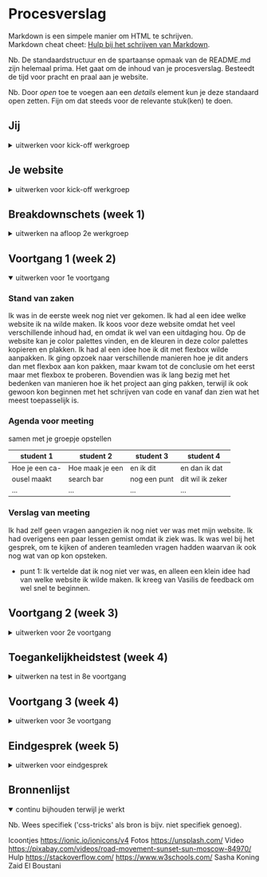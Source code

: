 # Procesverslag
Markdown is een simpele manier om HTML te schrijven.  
Markdown cheat cheet: [Hulp bij het schrijven van Markdown](https://github.com/adam-p/markdown-here/wiki/Markdown-Cheatsheet).

Nb. De standaardstructuur en de spartaanse opmaak van de README.md zijn helemaal prima. Het gaat om de inhoud van je procesverslag. Besteedt de tijd voor pracht en praal aan je website.

Nb. Door *open* toe te voegen aan een *details* element kun je deze standaard open zetten. Fijn om dat steeds voor de relevante stuk(ken) te doen.





## Jij

<details>
<summary>uitwerken voor kick-off werkgroep</summary>

### Auteur:
Brent Duineveld

#### Je startniveau:
Blauw

#### Je focus:
Surface plane, al hoewel is mijn website volledig responsive.
 
</details>





## Je website

<details>
<summary>uitwerken voor kick-off werkgroep</summary>

### Je opdracht:
https://brentjeh.github.io/blokweb/

#### Screenshot(s) van de eerste pagina (small screen): 
Homepage  
<img src="images/screenshot_homepage.png" width="375px" alt="De homepage. Hier zie je alle color palettes waar je uit kan kiezen.">

#### Screenshot(s) van de tweede pagina (small screen):
Color Palette Page 
<img src="images/screenshot_colorpalettepage.png" width="375px" alt="Pagina als je op een color palette hebt geklikt via de homepage. Hier zie je de voledige color palette.">
 
</details>



## Breakdownschets (week 1)

<details>
<summary>uitwerken na afloop 2e werkgroep</summary>

### de hele pagina: 
<img src="images/dummy-plaatje.jpg" width="375px" alt="breakdown van de hele pagina">

### dynamisch deel (bijv menu): 
<img src="images/dummy-plaatje.jpg" width="375px" alt="breakdown van een dynamisch deel">

### wellicht nog een dynamisch deel (bijv filter): 
<img src="images/dummy-plaatje.jpg" width="375px" alt="breakdown van nog een dynamisch deel">

</details>





## Voortgang 1 (week 2)

<details open>
<summary>uitwerken voor 1e voortgang</summary>

### Stand van zaken
Ik was in de eerste week nog niet ver gekomen. Ik had al een idee welke website ik na wilde maken. Ik koos voor deze website omdat het veel verschillende inhoud had, en omdat ik wel van een uitdaging hou. Op de website kan je color palettes vinden, en de kleuren in deze color palettes kopieren en plakken. Ik had al een idee hoe ik dit met flexbox wilde aanpakken. Ik ging opzoek naar verschillende manieren hoe je dit anders dan met flexbox aan kon pakken, maar kwam tot de conclusie om het eerst maar met flexbox te proberen. Bovendien was ik lang bezig met het bedenken van manieren hoe ik het project aan ging pakken, terwijl ik ook gewoon kon beginnen met het schrijven van code en vanaf dan zien wat het meest toepasselijk is.


### Agenda voor meeting
samen met je groepje opstellen

| student 1      | student 2          | student 3    | student 4        |
| ---            | ---                | ---          | ---              |
| Hoe je een ca- | Hoe maak je een    | en ik dit    | en dan ik dat    |
| ousel maakt    | search bar         | nog een punt | dit wil ik zeker |
| ...            | ...                | ...          | ...              |


### Verslag van meeting
Ik had zelf geen vragen aangezien ik nog niet ver was met mijn website. Ik had overigens een paar lessen gemist omdat ik ziek was. Ik was wel bij het gesprek, om te kijken of anderen teamleden vragen hadden waarvan ik ook nog wat van op kon opsteken.

- punt 1: Ik vertelde dat ik nog niet ver was, en alleen een klein idee had van welke website ik wilde maken. Ik kreeg van Vasilis de feedback om wel snel te beginnen.

</details>





## Voortgang 2 (week 3)

<details>
<summary>uitwerken voor 2e voortgang</summary>

### Stand van zaken
Ik begon met het maken van mijn website. Ik had voor een groot deel al de HTML en CSS voor de homepage klaar. 


### Agenda voor meeting
samen met je groepje opstellen

| student 1      | student 2          | student 3    | student 4        |
| ---            | ---                | ---          | ---              |
| dit bespreken  | en dit             | en ik dit    | en dan ik dat    |
| en dat ook nog | dit als er tijd is | nog een punt | dit wil ik zeker |
| ...            | ...                | ...          | ...              |


### Verslag van meeting
hier na afloop snel de uitkomsten van de meeting vastleggen

- punt 1
- punt 2
- nog een punt
- ...

</details>





## Toegankelijkheidstest (week 4)

<details>
<summary>uitwerken na test in 8e voortgang</summary>

### Bevindingen
Lijst met je bevindingen die in de test naar voren kwamen:

#### Titel eerste bevinding
Hier korte omschrijving (met indien nodig een afbeelding)

Hier een omschrijving van hoe het opgelost kan worden (met indien nodig een afbeelding)


#### Titel tweede bevinding. 
Hier korte omschrijving (met indien nodig een afbeelding)

Hier een omschrijving van hoe het opgelost kan worden (met indien nodig een afbeelding)


#### Titel volgende bevinding. 
Hier korte omschrijving (met indien nodig een afbeelding)

Hier een omschrijving van hoe het opgelost kan worden (met indien nodig een afbeelding)


#### Titel nog een bevinding. 
Hier korte omschrijving (met indien nodig een afbeelding)

Hier een omschrijving van hoe het opgelost kan worden (met indien nodig een afbeelding)

</details>





## Voortgang 3 (week 4)

<details>
<summary>uitwerken voor 3e voortgang</summary>

### Stand van zaken
Wat minder goed ging was dat ik overnieuw moest beginnen met mijn code. Althans, moest niet, maar ik koos hier zelf voor omdat de code zo compliceert werd dat ik telkens tegen een nieuw probleem aan liep. Overigens was dat ook niet de bedoeling van de opdracht, de code moest mooi zijn. Responsiveness werkte door de over gecompliceerde code niet zoals ik wilde, veel objecten in mijn html begonnen over elkaar heen te lopen en de styling werkte niet zoals hoe ik het wilde. Op dit punt raadpleegde ik de studentassistenten, in de hoop ze een betere manier hadden van het maken van een responsive website. Een van de studentassistenten gaf me het advies om met CSS grid te werken. Ik was hier eerst best skeptisch over, aangezien ik nooit met grid had gewerkt, en bang was dat het leren van CSS grid veel extra tijd ging kosten waarvan ik al niet heel veel had. Uiteindelijk gaf ik het een kans en besloot me te verdiepen in grid, waardoor ik er vrij snel achterkwam dat de basis van grid niet heel moeilijk was, en dat het gebruiken van grid (voor mij) een stuk makkelijker was dan het gebruiken van flex box. Dankzij grid heb ik ook de hele website responsive kunnen maken. Verder heb ik van unsplash en van pixabay foto's en video's gehaald om als vervanging te gebruiken van de foto's die je op de site had.
 
Wat dus wel goed ging was het gebruiken van CSS grid. Grid maakte het voor mij erg makkelijk om de site volledig responsive te maken, zonder al te veel andere CSS elementen toe te voegen. Ook ging het overnieuw coderen van de website vrij makkelijk en liep tegen vrij weinig problemen aan.


### Agenda voor meeting
samen met je groepje opstellen

| student 1      | student 2          | student 3    | student 4        |
| ---            | ---                | ---          | ---              |
| dit bespreken  | en dit             | en ik dit    | en dan ik dat    |
| en dat ook nog | dit als er tijd is | nog een punt | dit wil ik zeker |
| ...            | ...                | ...          | ...              |


### Verslag van meeting
hier na afloop snel de uitkomsten van de meeting vastleggen

- punt 1
- punt 2
- nog een punt
- ...

</details>





## Eindgesprek (week 5)

<details>
<summary>uitwerken voor eindgesprek</summary>

### Stand van zaken
Wat minder goed ging is dat ik mijn tijd slecht gepland had. Uiteindelijk heb ik wel mijn website af kunnen maken en heb ik de surface plane kunnen uitbreiden. Er waren tijden tijdens het werken dat ik sneller dingen moest afraffelen, ook al waren er ook momenten waar ik rustig de tijd had om de website in elkaar te zetten. Ik heb een paar keer overnieuw moeten beginnen, wat het nog lastiger maakt, omdat ik in mijn eigen code verdwaald raakte. Ook pakte ik het responsive maken van de website niet goed aan, waardoor ik telkens tegen een nieuw probleem liep wanneer ik een ander probleem probeerde op te lossen.
 
Wat wel goed ging is dat de website natuurlijk af is. Ik heb veel geleerd, ik heb geleerd met grid te werken (wat ik persoonlijk toch fijner vind dan flexbox, omdat ik met flexbox telkens met de height van objecten aan het klooien was en met grid kon je een aspect ratio instellen, waardoor de height automatisch responsive was (het zou goed kunnen dat er ook een manier is om dit te doen met flexbox, zonder dat ik dit weet) maar toch vond ik het fijner om met grid te werken zodat je zelf ook het aantal columns en rows kon instellen). Ik heb vergeleken met voor dat ik met dit project begon veel nieuwe dingen geleerd, en heb het idee dat ik steeds dichterbij het coderen van een volledige en werkende website kom.

### Screenshot(s)

hier screenshot(s) van je eindresultaat
 
<img src="images/final_homepage1" width="375px" alt="homepage 1ste deel">
<img src="images/final_homepage2" width="375px" alt="homepage 2de deel">
<img src="images/final_homepage3" width="375px" alt="homepage 3de deel">
<img src="images/final_colorpalette" width="375px" alt="color palette">



</details>





## Bronnenlijst

<details open>
<summary>continu bijhouden terwijl je werkt</summary>

Nb. Wees specifiek ('css-tricks' als bron is bijv. niet specifiek genoeg).

Icoontjes	    https://ionic.io/ionicons/v4
Fotos		       https://unsplash.com/
Video 		      https://pixabay.com/videos/road-movement-sunset-sun-moscow-84970/
Hulp          https://stackoverflow.com/
              https://www.w3schools.com/
              Sasha Koning
              Zaid El Boustani

</details>

